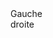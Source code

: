 
<html>



<head>
<meta charset="utf-8">
<meta name="viewport" content="width=device-width, initial-scale=1">
<meta http-equiv="Content-Security-Policy" content="default-src 'self'">
<meta name="description" content="A description of the page">

<script type="text/javascript" src="Java.js"></script>

<link href="CSS.css" type="text/css" rel="stylesheet">
</head>

<body>
<!--
<input type="radio" name="food" value="salsa" checked> Salsa utilisez pour cocher des choses (une seul cocher possible
alors que les checkbox peuvent etre coché séparément
input type : number/date/color/ submit 
dans les input_col placeholder/readonly

<h1 style="color:blue;"> This is my future site </h1>
<p style="font-size:120%;"> My name is <strong> Timothé </strong> </p>
<a href="http://www.google.com"> Go to google </a>


<br/> <p> this is a break tag </p>

<br/>
<a href="https://www.google.com"> Go to google 2 <img src="https://f.hellowork.com/blogdumoderateur/2013/10/google-logo.png"/></a>



<table border="1" style="border:solid;">
<tr>
<td> stage 1 </td> <td> objectif </td>
</tr>
<tr>
<td> stage 2 </td> <td> objectif </td>
</tr>
</table>
-->
<div class="container"> 
<div class="left-column">Gauche
</div> 
<div class="right-column">droite
</div> 
</div>



</body>







</html>
